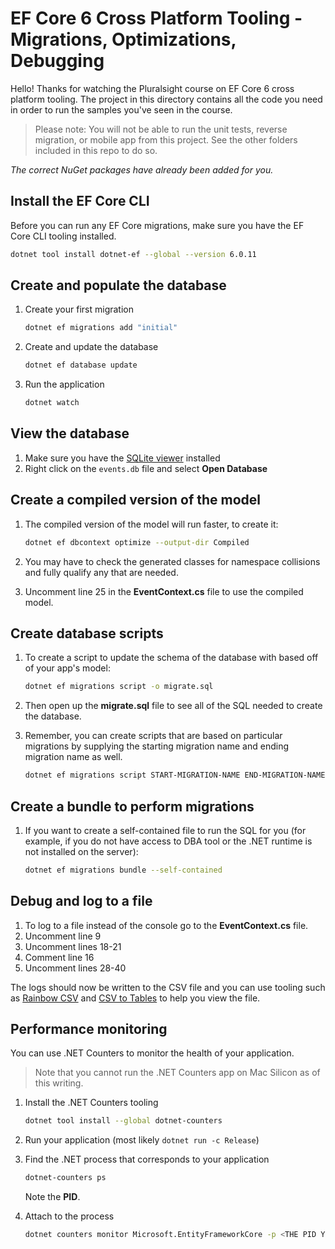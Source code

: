 # EF Core 6 Cross Platform Tooling - Migrations, Optimizations, Debugging

Hello! Thanks for watching the Pluralsight course on EF Core 6 cross platform tooling. The project in this directory contains all the code you need in order to run the samples you've seen in the course.

> Please note: You will not be able to run the unit tests, reverse migration, or mobile app from this project. See the other folders included in this repo to do so.

_The correct NuGet packages have already been added for you._

## Install the EF Core CLI

Before you can run any EF Core migrations, make sure you have the EF Core CLI tooling installed.

```bash
dotnet tool install dotnet-ef --global --version 6.0.11
```

## Create and populate the database

1. Create your first migration

    ```bash
    dotnet ef migrations add "initial"
    ```

1. Create and update the database

    ```bash
    dotnet ef database update
    ```

1. Run the application

    ```bash
    dotnet watch
    ```

## View the database

1. Make sure you have the [SQLite viewer](https://marketplace.visualstudio.com/items?itemName=alexcvzz.vscode-sqlite) installed
1. Right click on the `events.db` file and select **Open Database**

## Create a compiled version of the model

1. The compiled version of the model will run faster, to create it:

    ```bash
    dotnet ef dbcontext optimize --output-dir Compiled
    ```

1. You may have to check the generated classes for namespace collisions and fully qualify any that are needed.
1. Uncomment line 25 in the **EventContext.cs** file to use the compiled model.

## Create database scripts

1. To create a script to update the schema of the database with based off of your app's model:

    ```bash
    dotnet ef migrations script -o migrate.sql
    ```

1. Then open up the **migrate.sql** file to see all of the SQL needed to create the database.

1. Remember, you can create scripts that are based on particular migrations by supplying the starting migration name and ending migration name as well.

    ```bash
    dotnet ef migrations script START-MIGRATION-NAME END-MIGRATION-NAME -o partial.sql
    ```
## Create a bundle to perform migrations

1. If you want to create a self-contained file to run the SQL for you (for example, if you do not have access to DBA tool or the .NET runtime is not installed on the server):

    ```bash
    dotnet ef migrations bundle --self-contained
    ```

## Debug and log to a file

1. To log to a file instead of the console go to the **EventContext.cs** file.
1. Uncomment line 9
1. Uncomment lines 18-21
1. Comment line 16
1. Uncomment lines 28-40

The logs should now be written to the CSV file and you can use tooling such as [Rainbow CSV](https://marketplace.visualstudio.com/items?itemName=mechatroner.rainbow-csv) and [CSV to Tables](https://marketplace.visualstudio.com/items?itemName=phplasma.csv-to-table) to help you view the file.

## Performance monitoring

You can use .NET Counters to monitor the health of your application.

> Note that you cannot run the .NET Counters app on Mac Silicon as of this writing.

1. Install the .NET Counters tooling

    ```bash
    dotnet tool install --global dotnet-counters
    ```

1. Run your application (most likely `dotnet run -c Release`)
1. Find the .NET process that corresponds to your application

    ```bash
    dotnet-counters ps
    ```

    Note the **PID**.

1. Attach to the process

    ```bash
    dotnet counters monitor Microsoft.EntityFrameworkCore -p <THE PID YOU NOTED>
    ```

